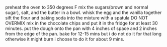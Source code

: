 preheat the oven to 350 degrees F
mix the sugars(brown and normal sugar), salt, and the butter in a bowl.
whisk the egg and the vanilla together 
sift the flour and baking soda into the mixture with a spatula DO NOT OVERMIX
mix in the chocolate chips and put it in the fridge for at least 30 minutes.
put the dough onto the pan with 4 inches of space and 2 inches from the edge of the pan.
bake for 12-15 mins
but i do not do it for that long otherwise it might burn i choose to do it for about 9 mins.